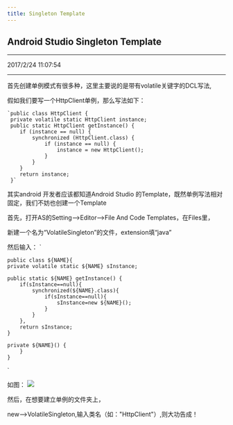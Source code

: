 ```yaml
---
title: Singleton Template
---
```

##  Android Studio Singleton Template
---

2017/2/24 11:07:54 

---

首先创建单例模式有很多种，这里主要说的是带有volatile关键字的DCL写法,

假如我们要写一个HttpClient单例，那么写法如下：
    
    `public class HttpClient {
     private volatile static HttpClient instance;
     public static HttpClient getInstance() {
        if (instance == null) {
            synchronized (HttpClient.class) {
                if (instance == null) {
                    instance = new HttpClient();
                }
            }
        }
        return instance;
     }`

其实android 开发者应该都知道Android Studio 的Template，既然单例写法相对固定，我们不妨也创建一个Template

首先，打开AS的Setting-->Editor-->File And Code Templates，在Files里，

新建一个名为“VolatileSingleton”的文件，extension填“java”

然后输入：
`	

	public class ${NAME}{
    private volatile static ${NAME} sInstance;

    public static ${NAME} getInstance() {
        if(sInstance==null){
            synchronized(${NAME}.class){
                if(sInstance==null){
                    sInstance=new ${NAME}();
                }
            }
        },
        return sInstance;
    }

    private ${NAME}() {
    	}
    }

`

如图：
![](http://olv77flfq.bkt.clouddn.com/template.png)

然后，在想要建立单例的文件夹上，

new-->VolatileSingleton,输入类名（如："HttpClient"）,则大功告成！